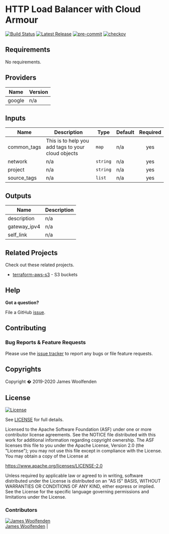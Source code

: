 # HTTP Load Balancer with Cloud Armour

[![Build Status](https://github.com/JamesWoolfenden/terraform-gcp-http-internal/workflows/Verify%20and%20Bump/badge.svg?branch=master)](https://travis-ci.com/JamesWoolfenden/terraform-gcp-http-internal)
[![Latest Release](https://img.shields.io/github/release/JamesWoolfenden/terraform-gcp-http-internal.svg)](https://github.com/JamesWoolfenden/terraform-gcp-http-internal/releases/latest)
[![pre-commit](https://img.shields.io/badge/pre--commit-enabled-brightgreen?logo=pre-commit&logoColor=white)](https://github.com/pre-commit/pre-commit)
[![checkov](https://img.shields.io/badge/checkov-verified-brightgreen)](https://www.checkov.io/)

<!-- BEGINNING OF PRE-COMMIT-TERRAFORM DOCS HOOK -->
## Requirements

No requirements.

## Providers

| Name | Version |
|------|---------|
| google | n/a |

## Inputs

| Name | Description | Type | Default | Required |
|------|-------------|------|---------|:--------:|
| common\_tags | This is to help you add tags to your cloud objects | `map` | n/a | yes |
| network | n/a | `string` | n/a | yes |
| project | n/a | `string` | n/a | yes |
| source\_tags | n/a | `list` | n/a | yes |

## Outputs

| Name | Description |
|------|-------------|
| description | n/a |
| gateway\_ipv4 | n/a |
| self\_link | n/a |

<!-- END OF PRE-COMMIT-TERRAFORM DOCS HOOK -->

## Related Projects

Check out these related projects.

- [terraform-aws-s3](https://github.com/jameswoolfenden/terraform-aws-s3) - S3 buckets

## Help

**Got a question?**

File a GitHub [issue](https://github.com/JamesWoolfenden/terraform-gcp-http-internal/issues).

## Contributing

### Bug Reports & Feature Requests

Please use the [issue tracker](https://github.com/JamesWoolfenden/terraform-gcp-http-internal/issues) to report any bugs or file feature requests.

## Copyrights

Copyright � 2019-2020 James Woolfenden

## License

[![License](https://img.shields.io/badge/License-Apache%202.0-blue.svg)](https://opensource.org/licenses/Apache-2.0)

See [LICENSE](LICENSE) for full details.

Licensed to the Apache Software Foundation (ASF) under one
or more contributor license agreements. See the NOTICE file
distributed with this work for additional information
regarding copyright ownership. The ASF licenses this file
to you under the Apache License, Version 2.0 (the
"License"); you may not use this file except in compliance
with the License. You may obtain a copy of the License at

<https://www.apache.org/licenses/LICENSE-2.0>

Unless required by applicable law or agreed to in writing,
software distributed under the License is distributed on an
"AS IS" BASIS, WITHOUT WARRANTIES OR CONDITIONS OF ANY
KIND, either express or implied. See the License for the
specific language governing permissions and limitations
under the License.

### Contributors

[![James Woolfenden][jameswoolfenden_avatar]][jameswoolfenden_homepage]<br/>[James Woolfenden][jameswoolfenden_homepage] |

[jameswoolfenden_homepage]: https://github.com/jameswoolfenden
[jameswoolfenden_avatar]: https://github.com/jameswoolfenden.png?size=150
[github]: https://github.com/jameswoolfenden
[linkedin]: https://www.linkedin.com/in/jameswoolfenden/
[twitter]: https://twitter.com/JimWoolfenden
[share_twitter]: https://twitter.com/intent/tweet/?text=terraform-gcp-http-internal&url=https://github.com/JamesWoolfenden/terraform-gcp-http-internal
[share_linkedin]: https://www.linkedin.com/shareArticle?mini=true&title=terraform-gcp-http-internal&url=https://github.com/JamesWoolfenden/terraform-gcp-http-internal
[share_reddit]: https://reddit.com/submit/?url=https://github.com/JamesWoolfenden/terraform-gcp-http-internal
[share_facebook]: https://facebook.com/sharer/sharer.php?u=https://github.com/JamesWoolfenden/terraform-gcp-http-internal
[share_email]: mailto:?subject=terraform-gcp-http-internal&body=https://github.com/JamesWoolfenden/terraform-gcp-http-internal
